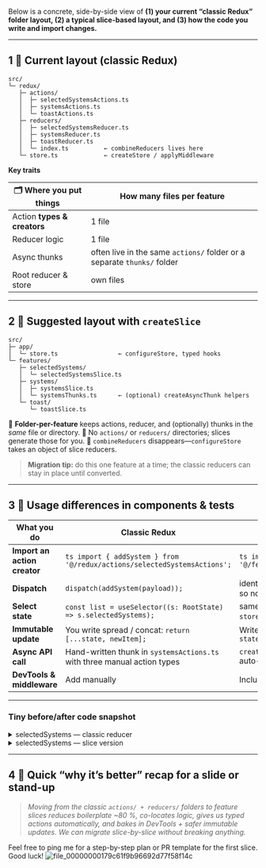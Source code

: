 Below is a concrete, side-by-side view of **(1) your current “classic Redux” folder layout, (2) a typical slice-based layout, and (3) how the code you write and import changes.**

---

## 1 ️⃣  Current layout (classic Redux)

```
src/
└─ redux/
   ├─ actions/
   │  ├─ selectedSystemsActions.ts
   │  ├─ systemsActions.ts
   │  └─ toastActions.ts
   ├─ reducers/
   │  ├─ selectedSystemsReducer.ts
   │  ├─ systemsReducer.ts
   │  ├─ toastReducer.ts
   │  └─ index.ts          ← combineReducers lives here
   └─ store.ts             ← createStore / applyMiddleware
```

**Key traits**

| 🗂️ Where you put things    | How many files per feature                                              |
| --------------------------- | ----------------------------------------------------------------------- |
| Action **types & creators** | 1 file                                                                  |
| Reducer logic               | 1 file                                                                  |
| Async thunks                | often live in the same `actions/` folder or a separate `thunks/` folder |
| Root reducer & store        | own files                                                               |

---

## 2 ️⃣  Suggested layout with `createSlice`

```
src/
├─ app/
│  └─ store.ts                 ← configureStore, typed hooks
└─ features/
   ├─ selectedSystems/
   │  └─ selectedSystemsSlice.ts
   ├─ systems/
   │  ├─ systemsSlice.ts
   │  └─ systemsThunks.ts      ← (optional) createAsyncThunk helpers
   └─ toast/
      └─ toastSlice.ts
```

🔸 **Folder-per-feature** keeps actions, reducer, and (optionally) thunks in the *same* file or directory.
🔸 No `actions/` or `reducers/` directories; slices generate those for you.
🔸 `combineReducers` disappears—`configureStore` takes an object of slice reducers.

> **Migration tip:** do this one feature at a time; the classic reducers can stay in place until converted.

---

## 3 ️⃣  Usage differences in components & tests

| What you do                  | Classic Redux                                                            | With slices                                                                                    |
| ---------------------------- | ------------------------------------------------------------------------ | ---------------------------------------------------------------------------------------------- |
| **Import an action creator** | `ts import { addSystem } from '@/redux/actions/selectedSystemsActions';` | `ts import { addSystem } from '@/features/selectedSystems/selectedSystemsSlice';`              |
| **Dispatch**                 | `dispatch(addSystem(payload));`                                          | identical – but the action creator was auto-generated, so no stray strings                     |
| **Select state**             | `const list = useSelector((s: RootState) => s.selectedSystems);`         | same – but your `RootState` now comes from `store.getState` type helper                        |
| **Immutable update**         | You write spread / concat: `return [...state, newItem];`                 | Write “mutating” code (Immer does the copy): `state.push(newItem);`                            |
| **Async API call**           | Hand-written thunk in `systemsActions.ts` with three manual action types | `createAsyncThunk('systems/fetch', async () => …)` auto-makes `pending / fulfilled / rejected` |
| **DevTools & middleware**    | Add manually                                                             | Included by default in `configureStore`                                                        |

---

### Tiny before/after code snapshot

<details>
<summary>selectedSystems — classic reducer</summary>

```ts
// reducers/selectedSystemsReducer.ts
export const ADD_SYSTEM = 'ADD_SYSTEM';
export function addSystem(sys: System) {
  return { type: ADD_SYSTEM, payload: sys };
}

const initial: System[] = [];
export default function selectedSystemsReducer(
  state = initial,
  action: AnyAction
) {
  switch (action.type) {
    case ADD_SYSTEM:
      return state.find(s => s.id === action.payload.id)
        ? state
        : [...state, action.payload];
    default:
      return state;
  }
}
```

</details>

<details>
<summary>selectedSystems — slice version</summary>

```ts
// features/selectedSystems/selectedSystemsSlice.ts
import { createSlice, PayloadAction } from '@reduxjs/toolkit';

interface System { id: string; /* … */ }
const initialState: System[] = [];

const selectedSystemsSlice = createSlice({
  name: 'selectedSystems',
  initialState,
  reducers: {
    addSystem(state, action: PayloadAction<System>) {
      if (!state.find(s => s.id === action.payload.id)) {
        state.push(action.payload);   // looks mutable—Immer clones safely
      }
    },
    removeSystem(state, action: PayloadAction<string>) {
      return state.filter(s => s.id !== action.payload);
    },
  },
});

export const { addSystem, removeSystem } = selectedSystemsSlice.actions;
export default selectedSystemsSlice.reducer;
```

</details>

---

## 4 ️⃣  Quick “why it’s better” recap for a slide or stand-up

> *Moving from the classic `actions/ + reducers/` folders to feature slices reduces boilerplate \~80 %, co-locates logic, gives us typed actions automatically, and bakes in DevTools + safer immutable updates. We can migrate slice-by-slice without breaking anything.*

Feel free to ping me for a step-by-step plan or PR template for the first slice. Good luck!
![file_00000000179c61f9b96692d77f58f14c](https://github.com/user-attachments/assets/eb494c4e-93b7-4f60-bdff-b0a05083e79f)
